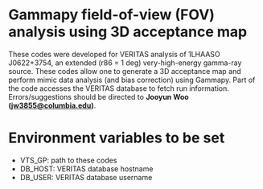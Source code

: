 # Gammapy field-of-view (FOV) analysis using 3D acceptance map

These codes were developed for VERITAS analysis of 1LHAASO J0622+3754, an extended (r86 = 1 deg) very-high-energy gamma-ray source. These codes allow one to generate a 3D acceptance map and perform mimic data analysis (and bias correction) using Gammapy. Part of the code accesses the VERITAS database to fetch run information. Errors/suggestions should be directed to **Jooyun Woo (jw3855@columbia.edu)**.

# Environment variables to be set

- VTS_GP: path to these codes
- DB_HOST: VERITAS database hostname
- DB_USER: VERITAS database username

